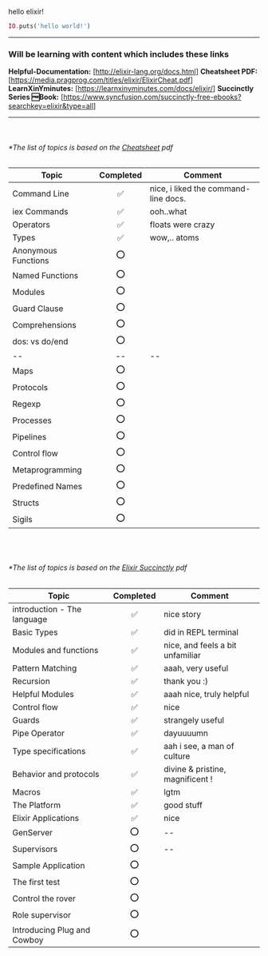hello elixir!

```elixir
IO.puts('hello world!')
```

---

### Will be learning with content which includes these links

**Helpful-Documentation:** [<http://elixir-lang.org/docs.html>]
**Cheatsheet PDF:** [<https://media.pragprog.com/titles/elixir/ElixirCheat.pdf>]
**LearnXinYminutes:** [<https://learnxinyminutes.com/docs/elixir/>]
**Succinctly Series 🆓Book:** [<https://www.syncfusion.com/succinctly-free-ebooks?searchkey=elixir&type=all>]

---

<br/>

###### *The list of topics is based on the [Cheatsheet](https://media.pragprog.com/titles/elixir/ElixirCheat.pdf) pdf

|Topic | Completed | Comment|
|---|:---:|---|
|Command Line|✅ |nice, i liked the command-line docs. |
|iex Commands |✅ |ooh..what  |
|Operators |✅ |floats were crazy |
|Types |✅ |wow,.. atoms |
|Anonymous Functions |⭕ | |
|Named Functions |⭕ | |
|Modules |⭕ | |
|Guard Clause |⭕ | |
|Comprehensions |⭕ | |
|dos: vs do/end |⭕ | |
| -- | -- | -- |
|Maps |⭕ | |
|Protocols |⭕ | |
|Regexp |⭕ | |
|Processes |⭕ | |
|Pipelines |⭕ | |
|Control flow |⭕ | |
|Metaprogramming |⭕| |
|Predefined Names |⭕ | |
|Structs |⭕ | |
|Sigils |⭕ | |

<br/>
<br/>

###### *The list of topics is based on the [Elixir Succinctly](https://www.syncfusion.com/succinctly-free-ebooks?searchkey=elixir&type=all) pdf

|Topic | Completed | Comment|
|---|:---:|---|
|introduction - The language |✅ | nice story |
|Basic Types |✅ | did in REPL terminal |
|Modules and functions |✅ | nice, and feels a bit unfamiliar |
|Pattern Matching |✅ | aaah, very useful |
|Recursion |✅ | thank you \:\) |
|Helpful Modules |✅ |aaah nice, truly helpful |
|Control flow |✅ | nice |
|Guards |✅ | strangely useful|
|Pipe Operator |✅ | dayuuuumn |
|Type specifications |✅ | aah i see, a man of culture |
|Behavior and protocols |✅ | divine & pristine, magnificent !  |
|Macros |✅ |lgtm |
|The Platform |✅ |good stuff |
|Elixir Applications |✅ |nice |
|GenServer |⭕ |--|
|Supervisors |⭕ |--|
|Sample Application |⭕ | |
|The first test |⭕ | |
|Control the rover |⭕ | |
|Role supervisor |⭕ | |
|Introducing Plug and Cowboy |⭕ | |

